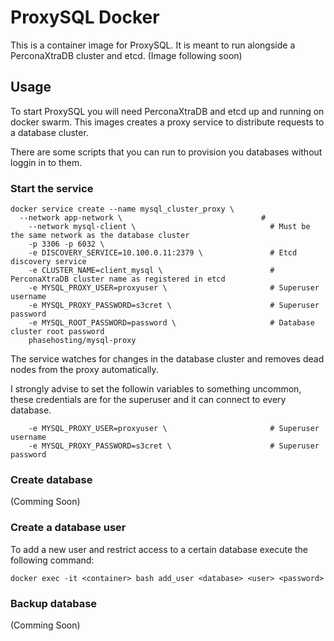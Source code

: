 # ProxySQL Docker
This is a container image for ProxySQL. It is meant to run alongside a PerconaXtraDB cluster and etcd. (Image following soon)

## Usage
To start ProxySQL you will need PerconaXtraDB and etcd up and running on docker swarm. This images creates a proxy service to distribute requests to a database cluster.

There are some scripts that you can run to provision you databases without loggin in to them.

### Start the service

```shell
docker service create --name mysql_cluster_proxy \
  --network app-network \                               # 
	--network mysql-client \                              # Must be the same network as the database cluster
	-p 3306 -p 6032 \                 
	-e DISCOVERY_SERVICE=10.100.0.11:2379 \               # Etcd discovery service
	-e CLUSTER_NAME=client_mysql \                        # PerconaXtraDB cluster name as registered in etcd
	-e MYSQL_PROXY_USER=proxyuser \                       # Superuser username
	-e MYSQL_PROXY_PASSWORD=s3cret \                      # Superuser password
	-e MYSQL_ROOT_PASSWORD=password \                     # Database cluster root password
	phasehosting/mysql-proxy
```

The service watches for changes in the database cluster and removes dead nodes from the proxy automatically.

I strongly advise to set the followin variables to something uncommon, these credentials are for the superuser and it can connect to every database.

```
	-e MYSQL_PROXY_USER=proxyuser \                       # Superuser username
	-e MYSQL_PROXY_PASSWORD=s3cret \                      # Superuser password

```
### Create database
(Comming Soon)

### Create a database user

To add a new user and restrict access to a certain database execute the following command:
```shell
docker exec -it <container> bash add_user <database> <user> <password>
```

### Backup database
(Comming Soon)
